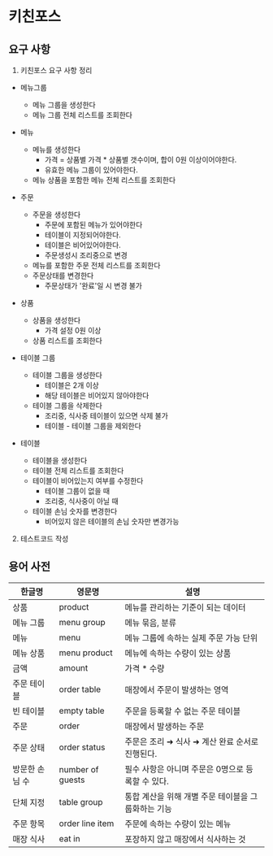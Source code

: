# 키친포스

## 요구 사항

1) 키친포스 요구 사항 정리

* 메뉴그룹
    * 메뉴 그룹을 생성한다
    * 메뉴 그룹 전체 리스트를 조회한다

* 메뉴
    - 메뉴를 생성한다
        - 가격 = 상품별 가격 * 상품별 갯수이며, 합이 0원 이상이어야한다.
        - 유효한 메뉴 그룹이 있어야한다.
    - 메뉴 상품을 포함한 메뉴 전체 리스트를 조회한다
    
* 주문
    - 주문을 생성한다
        - 주문에 포함된 메뉴가 있어야한다
        - 테이블이 지정되어야한다.
        - 테이블은 비어있어야한다.
        - 주문생성시 조리중으로 변경
    - 메뉴를 포함한 주문 전체 리스트를 조회한다
    - 주문상태를 변경한다
        - 주문상태가 '완료'일 시 변경 불가

* 상품
    - 상품을 생성한다
        - 가격 설정 0원 이상
    - 상품 리스트를 조회한다

* 테이블 그룹
    - 테이블 그룹을 생성한다
        - 테이블은 2개 이상
        - 해당 테이블은 비어있지 않아야한다
    - 테이블 그룹을 삭제한다
        - 조리중, 식사중 테이블이 있으면 삭제 불가
        - 테이블 - 테이블 그룹을 제외한다

* 테이블
    - 테이블을 생성한다
    - 테이블 전체 리스트를 조회한다
    - 테이블이 비어있는지 여부를 수정한다
        - 테이블 그룹이 없을 때
        - 조리중, 식사중이 아닐 때
    - 테이블 손님 숫자를 변경한다
        - 비어있지 않은 테이블의 손님 숫자만 변경가능

2) 테스트코드 작성

## 용어 사전

| 한글명 | 영문명 | 설명 |
| --- | --- | --- |
| 상품 | product | 메뉴를 관리하는 기준이 되는 데이터 |
| 메뉴 그룹 | menu group | 메뉴 묶음, 분류 |
| 메뉴 | menu | 메뉴 그룹에 속하는 실제 주문 가능 단위 |
| 메뉴 상품 | menu product | 메뉴에 속하는 수량이 있는 상품 |
| 금액 | amount | 가격 * 수량 |
| 주문 테이블 | order table | 매장에서 주문이 발생하는 영역 |
| 빈 테이블 | empty table | 주문을 등록할 수 없는 주문 테이블 |
| 주문 | order | 매장에서 발생하는 주문 |
| 주문 상태 | order status | 주문은 조리 ➜ 식사 ➜ 계산 완료 순서로 진행된다. |
| 방문한 손님 수 | number of guests | 필수 사항은 아니며 주문은 0명으로 등록할 수 있다. |
| 단체 지정 | table group | 통합 계산을 위해 개별 주문 테이블을 그룹화하는 기능 |
| 주문 항목 | order line item | 주문에 속하는 수량이 있는 메뉴 |
| 매장 식사 | eat in | 포장하지 않고 매장에서 식사하는 것 |
